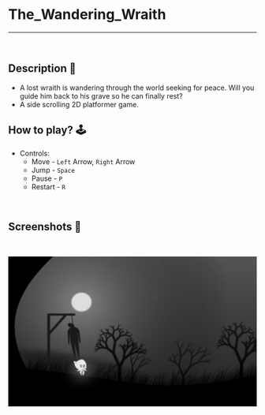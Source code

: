 # **The_Wandering_Wraith** 

---

<br>

## **Description 📃**
- A lost wraith is wandering through the world seeking for peace. Will you guide him back to his grave so he can finally rest?
- A side scrolling 2D platformer game.


## **How to play? 🕹️**
- Controls:
	- Move - `Left` Arrow, `Right` Arrow
	- Jump - `Space`
	- Pause - `P`
	- Restart - `R`
	
<br>

## **Screenshots 📸**

<br>

![image](../../assets/images/The_Wandering_Wraith.jpg)

<br>
